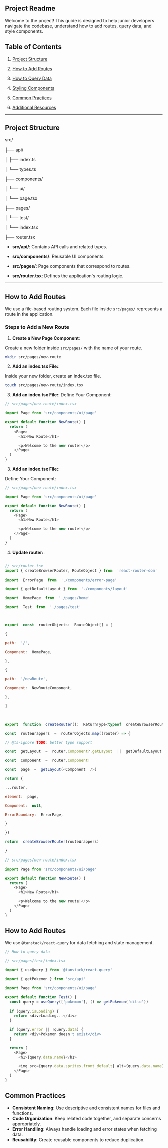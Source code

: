 ## Project Readme

Welcome to the project! This guide is designed to help junior developers navigate the codebase, understand how to add routes, query data, and style components.

## Table of Contents

1. [Project Structure](#project-structure)

2. [How to Add Routes](#how-to-add-routes)

3. [How to Query Data](#how-to-query-data)

4. [Styling Components](#styling-components)

5. [Common Practices](#common-practices)

6. [Additional Resources](#additional-resources)

---

## Project Structure

src/

├── api/

│ ├── index.ts

│ └── types.ts

├── components/

│ └── ui/

│ └── page.tsx

├── pages/

│ └── test/

│ └── index.tsx

├── router.tsx

- **src/api/**: Contains API calls and related types.

- **src/components/**: Reusable UI components.

- **src/pages/**: Page components that correspond to routes.

- **src/router.tsx**: Defines the application's routing logic.

---

## How to Add Routes

We use a file-based routing system. Each file inside `src/pages/` represents a route in the application.

### Steps to Add a New Route

1.  **Create a New Page Component**:

Create a new folder inside `src/pages/` with the name of your route.

```bash
mkdir src/pages/new-route
```

2.  **Add an index.tsx File:**:

Inside your new folder, create an index.tsx file.

```bash
touch src/pages/new-route/index.tsx
```

3.  **Add an index.tsx File:**:
    Define Your Component:

```javascript
// src/pages/new-route/index.tsx

import Page from 'src/components/ui/page'

export default function NewRoute() {
  return (
    <Page>
      <h1>New Route</h1>

      <p>Welcome to the new route!</p>
    </Page>
  )
}
```

3.  **Add an index.tsx File:**:

Define Your Component:

```javascript
// src/pages/new-route/index.tsx

import Page from 'src/components/ui/page'

export default function NewRoute() {
  return (
    <Page>
      <h1>New Route</h1>

      <p>Welcome to the new route!</p>
    </Page>
  )
}
```

4.  **Update router:**:

```javascript

// src/router.tsx
import { createBrowserRouter, RouteObject } from  'react-router-dom'

import  ErrorPage  from  './components/error-page'

import { getDefaultLayout } from  './components/layout'

import  HomePage  from  './pages/home'

import  Test  from  './pages/test'



export  const  routerObjects:  RouteObject[] = [

{

path:  '/',

Component:  HomePage,

},

{

path:  '/newRoute',

Component:  NewRouteComponent,

},

]



export  function  createRouter():  ReturnType<typeof  createBrowserRouter> {

const  routeWrappers  =  routerObjects.map((router) => {

// @ts-ignore TODO: better type support

const  getLayout  =  router.Component?.getLayout  ||  getDefaultLayout

const  Component  =  router.Component!

const  page  =  getLayout(<Component  />)

return {

...router,

element:  page,

Component:  null,

ErrorBoundary:  ErrorPage,

}

})

return  createBrowserRouter(routeWrappers)

}
```

```javascript
// src/pages/new-route/index.tsx

import Page from 'src/components/ui/page'

export default function NewRoute() {
  return (
    <Page>
      <h1>New Route</h1>

      <p>Welcome to the new route!</p>
    </Page>
  )
}
```

## How to Add Routes

We use `@tanstack/react-query` for data fetching and state management.

```javascript
// How to query data

// src/pages/test/index.tsx

import { useQuery } from '@tanstack/react-query'

import { getPokemon } from 'src/api'

import Page from 'src/components/ui/page'

export default function Test() {
  const query = useQuery(['pokemon'], () => getPokemon('ditto'))

  if (query.isLoading) {
    return <div>Loading...</div>
  }

  if (query.error || !query.data) {
    return <div>Pokemon doesn't exist</div>
  }

  return (
    <Page>
      <h1>{query.data.name}</h1>

      <img src={query.data.sprites.front_default} alt={query.data.name} />
    </Page>
  )
}
```

## Common Practices

- **Consistent Naming**: Use descriptive and consistent names for files and functions.
- **Code Organization**: Keep related code together, and separate concerns appropriately.
- **Error Handling**: Always handle loading and error states when fetching data.
- **Reusability**: Create reusable components to reduce duplication.
